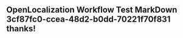<properties
ms.topic="hero-topic"
ms.test1="hero-topic"
ms.test2="test"/>

## OpenLocalization Workflow Test MarkDown 3cf87fc0-ccea-48d2-b0dd-70221f70f831 thanks!
